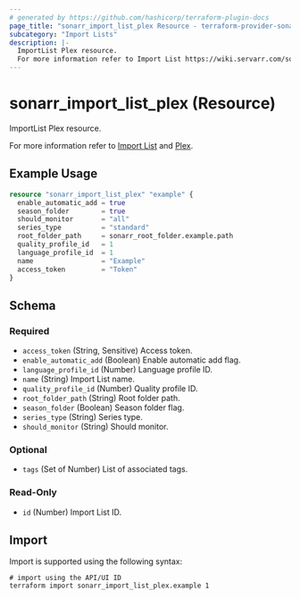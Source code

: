 ```yaml
---
# generated by https://github.com/hashicorp/terraform-plugin-docs
page_title: "sonarr_import_list_plex Resource - terraform-provider-sonarr"
subcategory: "Import Lists"
description: |-
  ImportList Plex resource.
  For more information refer to Import List https://wiki.servarr.com/sonarr/settings#import-lists and Plex https://wiki.servarr.com/sonarr/supported#plex.
---
```


# sonarr_import_list_plex (Resource)

<!-- subcategory:Import Lists -->ImportList Plex resource.
For more information refer to [Import List](https://wiki.servarr.com/sonarr/settings#import-lists) and [Plex](https://wiki.servarr.com/sonarr/supported#plex).

## Example Usage

```terraform
resource "sonarr_import_list_plex" "example" {
  enable_automatic_add = true
  season_folder        = true
  should_monitor       = "all"
  series_type          = "standard"
  root_folder_path     = sonarr_root_folder.example.path
  quality_profile_id   = 1
  language_profile_id  = 1
  name                 = "Example"
  access_token         = "Token"
}
```

<!-- schema generated by tfplugindocs -->
## Schema

### Required

- `access_token` (String, Sensitive) Access token.
- `enable_automatic_add` (Boolean) Enable automatic add flag.
- `language_profile_id` (Number) Language profile ID.
- `name` (String) Import List name.
- `quality_profile_id` (Number) Quality profile ID.
- `root_folder_path` (String) Root folder path.
- `season_folder` (Boolean) Season folder flag.
- `series_type` (String) Series type.
- `should_monitor` (String) Should monitor.

### Optional

- `tags` (Set of Number) List of associated tags.

### Read-Only

- `id` (Number) Import List ID.

## Import

Import is supported using the following syntax:

```shell
# import using the API/UI ID
terraform import sonarr_import_list_plex.example 1
```
